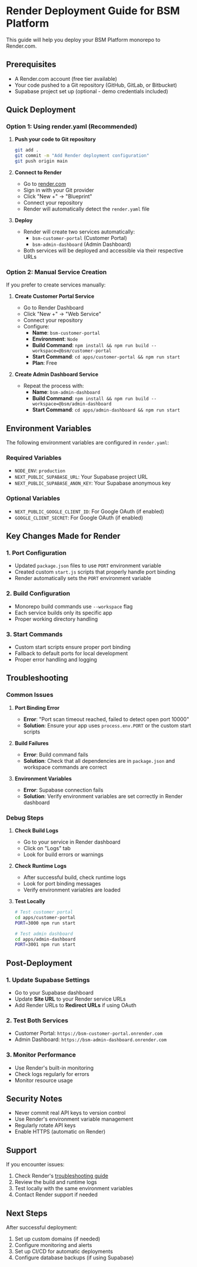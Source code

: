 # Render Deployment Guide for BSM Platform

This guide will help you deploy your BSM Platform monorepo to Render.com.

## Prerequisites

- A Render.com account (free tier available)
- Your code pushed to a Git repository (GitHub, GitLab, or Bitbucket)
- Supabase project set up (optional - demo credentials included)

## Quick Deployment

### Option 1: Using render.yaml (Recommended)

1. **Push your code to Git repository**
   ```bash
   git add .
   git commit -m "Add Render deployment configuration"
   git push origin main
   ```

2. **Connect to Render**
   - Go to [render.com](https://render.com)
   - Sign in with your Git provider
   - Click "New +" → "Blueprint"
   - Connect your repository
   - Render will automatically detect the `render.yaml` file

3. **Deploy**
   - Render will create two services automatically:
     - `bsm-customer-portal` (Customer Portal)
     - `bsm-admin-dashboard` (Admin Dashboard)
   - Both services will be deployed and accessible via their respective URLs

### Option 2: Manual Service Creation

If you prefer to create services manually:

1. **Create Customer Portal Service**
   - Go to Render Dashboard
   - Click "New +" → "Web Service"
   - Connect your repository
   - Configure:
     - **Name**: `bsm-customer-portal`
     - **Environment**: `Node`
     - **Build Command**: `npm install && npm run build --workspace=@bsm/customer-portal`
     - **Start Command**: `cd apps/customer-portal && npm run start`
     - **Plan**: Free

2. **Create Admin Dashboard Service**
   - Repeat the process with:
     - **Name**: `bsm-admin-dashboard`
     - **Build Command**: `npm install && npm run build --workspace=@bsm/admin-dashboard`
     - **Start Command**: `cd apps/admin-dashboard && npm run start`

## Environment Variables

The following environment variables are configured in `render.yaml`:

### Required Variables
- `NODE_ENV`: `production`
- `NEXT_PUBLIC_SUPABASE_URL`: Your Supabase project URL
- `NEXT_PUBLIC_SUPABASE_ANON_KEY`: Your Supabase anonymous key

### Optional Variables
- `NEXT_PUBLIC_GOOGLE_CLIENT_ID`: For Google OAuth (if enabled)
- `GOOGLE_CLIENT_SECRET`: For Google OAuth (if enabled)

## Key Changes Made for Render

### 1. Port Configuration
- Updated `package.json` files to use `PORT` environment variable
- Created custom `start.js` scripts that properly handle port binding
- Render automatically sets the `PORT` environment variable

### 2. Build Configuration
- Monorepo build commands use `--workspace` flag
- Each service builds only its specific app
- Proper working directory handling

### 3. Start Commands
- Custom start scripts ensure proper port binding
- Fallback to default ports for local development
- Proper error handling and logging

## Troubleshooting

### Common Issues

1. **Port Binding Error**
   - **Error**: "Port scan timeout reached, failed to detect open port 10000"
   - **Solution**: Ensure your app uses `process.env.PORT` or the custom start scripts

2. **Build Failures**
   - **Error**: Build command fails
   - **Solution**: Check that all dependencies are in `package.json` and workspace commands are correct

3. **Environment Variables**
   - **Error**: Supabase connection fails
   - **Solution**: Verify environment variables are set correctly in Render dashboard

### Debug Steps

1. **Check Build Logs**
   - Go to your service in Render dashboard
   - Click on "Logs" tab
   - Look for build errors or warnings

2. **Check Runtime Logs**
   - After successful build, check runtime logs
   - Look for port binding messages
   - Verify environment variables are loaded

3. **Test Locally**
   ```bash
   # Test customer portal
   cd apps/customer-portal
   PORT=3000 npm run start
   
   # Test admin dashboard
   cd apps/admin-dashboard
   PORT=3001 npm run start
   ```

## Post-Deployment

### 1. Update Supabase Settings
- Go to your Supabase dashboard
- Update **Site URL** to your Render service URLs
- Add Render URLs to **Redirect URLs** if using OAuth

### 2. Test Both Services
- Customer Portal: `https://bsm-customer-portal.onrender.com`
- Admin Dashboard: `https://bsm-admin-dashboard.onrender.com`

### 3. Monitor Performance
- Use Render's built-in monitoring
- Check logs regularly for errors
- Monitor resource usage

## Security Notes

- Never commit real API keys to version control
- Use Render's environment variable management
- Regularly rotate API keys
- Enable HTTPS (automatic on Render)

## Support

If you encounter issues:
1. Check Render's [troubleshooting guide](https://render.com/docs/troubleshooting-deploys)
2. Review the build and runtime logs
3. Test locally with the same environment variables
4. Contact Render support if needed

## Next Steps

After successful deployment:
1. Set up custom domains (if needed)
2. Configure monitoring and alerts
3. Set up CI/CD for automatic deployments
4. Configure database backups (if using Supabase)

